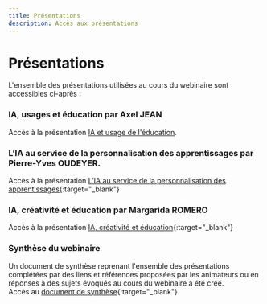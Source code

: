 ```yaml
---
title: Présentations
description: Accès aux présentations 
---
```



# Présentations
L'ensemble des présentations utilisées au cours du webinaire sont accessibles ci-après : 

### IA, usages et éducation par Axel JEAN
Accès à la présentation <a href="Documents/intelligence-artificielle-pour-et-par-les-enseignants_axel-jean-ia_et_education.pdf" target="_blank">IA et usage de l'éducation</a>.

### L’IA au service de la personnalisation des apprentissages par Pierre-Yves OUDEYER.
Accès à la présentation [L’IA au service de la personnalisation des apprentissages](Documents/intelligence-artificielle-pour-et-par-les-enseignants_pierre-yves-oudeyer-ia_curiosite_et_education.pdf){:target="_blank"}

### IA, créativité et éducation par Margarida ROMERO
Accès à la présentation [IA, créativité et éducation](Documents/intelligence-artificielle-pour-et-par-les-enseignants_margarida-romero-ia_-creativite_et_education.pdf){:target="_blank"}

### Synthèse du webinaire
Un document de synthèse reprenant l'ensemble des présentations complétées par des liens et références proposées par les animateurs ou en réponses à des sujets évoqués au cours du webinaire a été créé.  
Accès au [document de synthèse](Documents/Webinaire-Usage-IA-Experiences-Perspectives-synthese-VF.pdf){:target="_blank"}
